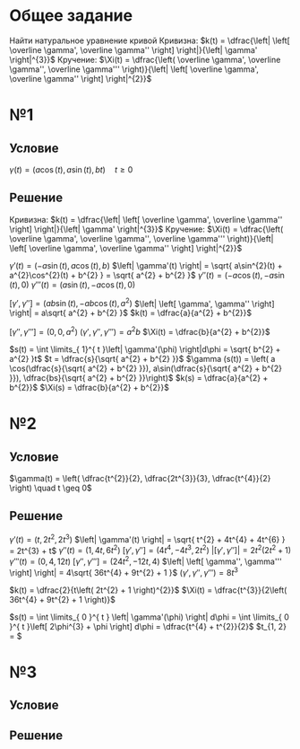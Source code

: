 # Общее задание
Найти натуральное уравнение кривой
Кривизна:
	$k(t) = \dfrac{\left| \left[ \overline \gamma', \overline \gamma'' \right] \right|}{\left| \gamma' \right|^{3}}$
Кручение:
	$\Xi(t) = \dfrac{\left( \overline \gamma', \overline \gamma'', \overline \gamma''' \right)}{\left| \left[ \overline \gamma', \overline \gamma'' \right] \right|^{2}}$
# №1
## Условие
$\gamma(t) = \left( a\cos(t), a\sin (t), bt \right) \quad t \geq 0$
## Решение
Кривизна:
	$k(t) = \dfrac{\left| \left[ \overline \gamma', \overline \gamma'' \right] \right|}{\left| \gamma' \right|^{3}}$
Кручение:
	$\Xi(t) = \dfrac{\left( \overline \gamma', \overline \gamma'', \overline \gamma''' \right)}{\left| \left[ \overline \gamma', \overline \gamma'' \right] \right|^{2}}$

$\gamma'(t) = \left( -a\sin(t), a\cos(t), b \right)$
$\left| \gamma'(t) \right| = \sqrt{ a\sin^{2}(t) + a^{2}\cos^{2}(t) + b^{2} } = \sqrt{ a^{2} + b^{2} }$
$\gamma''(t) = \left( -a\cos(t), -a\sin(t), 0 \right)$
$\gamma'''(t) = \left( a\sin(t), -a\cos(t), 0  \right)$

$\left[ \gamma', \gamma'' \right] = \left( ab\sin(t), -ab\cos(t), a^{2} \right)$
$\left| \left[ \gamma', \gamma'' \right] \right| = a\sqrt{ a^{2} + b^{2} }$
$k(t) = \dfrac{a}{a^{2} + b^{2}}$

$\left[ \gamma'', \gamma''' \right] = \left( 0, 0, a^{2} \right)$
$\left( \gamma', \gamma'', \gamma''' \right) = a^{2}b$
$\Xi(t) = \dfrac{b}{a^{2} + b^{2}}$

$s(t) = \int \limits_{ 1}^{ t }\left| \gamma'(\phi) \right|d\phi = \sqrt{ b^{2} + a^{2} }t$
$t = \dfrac{s}{\sqrt{ a^{2} + b^{2} }}$
$\gamma (s(t)) = \left( a \cos(\dfrac{s}{\sqrt{ a^{2} + b^{2} }}), a\sin(\dfrac{s}{\sqrt{ a^{2} + b^{2} }}), \dfrac{bs}{\sqrt{ a^{2} + b^{2} }}\right)$
$k(s) = \dfrac{a}{a^{2} + b^{2}}$
$\Xi(s) = \dfrac{b}{a^{2} + b^{2}}$
# №2
## Условие
$\gamma(t) = \left( \dfrac{t^{2}}{2}, \dfrac{2t^{3}}{3}, \dfrac{t^{4}}{2} \right) \quad t \geq 0$
## Решение
$\gamma'(t) = \left( t, 2t^{2}, 2t^{3} \right)$
$\left| \gamma'(t) \right| = \sqrt{ t^{2} + 4t^{4} + 4t^{6} } = 2t^{3} + t$
$\gamma''(t) = \left( 1, 4t, 6t^{2} \right)$
$\left[ \gamma', \gamma'' \right] = \left( 4t^{4}, -4t^{3}, 2t^{2} \right)$
$\left| \left[ \gamma', \gamma'' \right] \right| = 2t^{2}\left( 2t^{2} + 1 \right)$
$\gamma'''(t) = \left( 0, 4, 12t \right)$
$\left[ \gamma'', \gamma''' \right] = \left( 24t^{2}, -12t, 4 \right)$
$\left| \left[ \gamma'', \gamma''' \right] \right| = 4\sqrt{ 36t^{4} + 9t^{2} + 1 }$
$\left( \gamma', \gamma'', \gamma''' \right) = 8t^{3}$

$k(t) = \dfrac{2}{t\left( 2t^{2} + 1 \right)^{2}}$
$\Xi(t) = \dfrac{t^{3}}{2\left( 36t^{4} + 9t^{2} + 1 \right)}$

$s(t) = \int \limits_{ 0 }^{ t } \left| \gamma'(\phi) \right| d\phi = \int \limits_{ 0 }^{ t }\left[ 2\phi^{3} + \phi \right] d\phi = \dfrac{t^{4} + t^{2}}{2}$
$t_{1, 2} = $


# №3
## Условие
## Решение